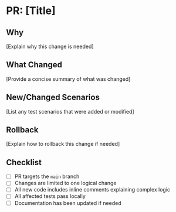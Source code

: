 # PR: [Title]

## Why
[Explain why this change is needed]

## What Changed
[Provide a concise summary of what was changed]

## New/Changed Scenarios
[List any test scenarios that were added or modified]

## Rollback
[Explain how to rollback this change if needed]

## Checklist
- [ ] PR targets the `main` branch
- [ ] Changes are limited to one logical change
- [ ] All new code includes inline comments explaining complex logic
- [ ] All affected tests pass locally
- [ ] Documentation has been updated if needed